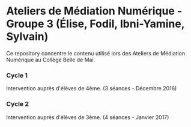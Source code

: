 # Ateliers de Médiation Numérique -  Groupe 3 (Élise, Fodil, Ibni-Yamine, Sylvain)

Ce repository concentre le contenu utilisé lors des Ateliers de Médiation Numérique au Collège Belle de Mai.

### Cycle 1
Intervention auprès d'élèves de 4ème. (3 séances - Décembre 2016)


### Cycle 2
Intervention auprès d'élèves de 3ème. (4 séances - Janvier 2017)

